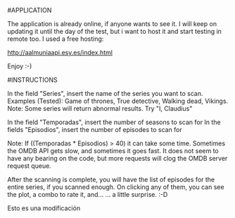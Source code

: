 #APPLICATION

The application is already online, if anyone wants to see it. I will keep on updating it until the
day of the test, but i want to host it and start testing in remote too. I used a free hosting:

http://aalmuniaapi.esy.es/index.html

Enjoy :-)

#INSTRUCTIONS

In the field "Series", insert the name of the series you want to scan.
Examples (Tested): Game of thrones, True detective, Walking dead, Vikings.
Note: Some series will return abnormal results. Try "I, Claudius"

In the field "Temporadas", insert the number of seasons to scan for
In the fields "Episodios", insert the number of episodes to scan for

Note: If ((Temporadas * Episodios) > 40) it can take some time. 
Sometimes the OMDB API gets slow, and sometimes it goes fast. It does
not seem to have any bearing on the code, but more requests will clog 
the OMDB server request queue.

After the scanning is complete, you will have the list of episodes
for the entire series, if you scanned enough. On clicking any of
them, you can see the plot, a combo to rate it, and...
... a little surprise. :-D

Esto es una modificación
